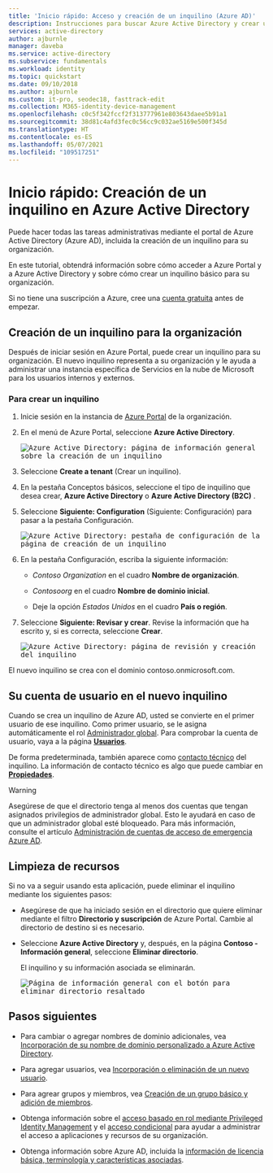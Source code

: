 ```yaml
---
title: 'Inicio rápido: Acceso y creación de un inquilino (Azure AD)'
description: Instrucciones para buscar Azure Active Directory y crear un inquilino para su organización.
services: active-directory
author: ajburnle
manager: daveba
ms.service: active-directory
ms.subservice: fundamentals
ms.workload: identity
ms.topic: quickstart
ms.date: 09/10/2018
ms.author: ajburnle
ms.custom: it-pro, seodec18, fasttrack-edit
ms.collection: M365-identity-device-management
ms.openlocfilehash: c0c5f342fccf2f313777961e803643daee5b91a1
ms.sourcegitcommit: 38d81c4afd3fec0c56cc9c032ae5169e500f345d
ms.translationtype: HT
ms.contentlocale: es-ES
ms.lasthandoff: 05/07/2021
ms.locfileid: "109517251"
---
```

# <a name="quickstart-create-a-new-tenant-in-azure-active-directory"></a>Inicio rápido: Creación de un inquilino en Azure Active Directory

Puede hacer todas las tareas administrativas mediante el portal de Azure Active Directory (Azure AD), incluida la creación de un inquilino para su organización. 

En este tutorial, obtendrá información sobre cómo acceder a Azure Portal y a Azure Active Directory y sobre cómo crear un inquilino básico para su organización.

Si no tiene una suscripción a Azure, cree una [cuenta gratuita](https://azure.microsoft.com/free/) antes de empezar.

## <a name="create-a-new-tenant-for-your-organization"></a>Creación de un inquilino para la organización

Después de iniciar sesión en Azure Portal, puede crear un inquilino para su organización. El nuevo inquilino representa a su organización y le ayuda a administrar una instancia específica de Servicios en la nube de Microsoft para los usuarios internos y externos.

### <a name="to-create-a-new-tenant"></a>Para crear un inquilino

1. Inicie sesión en la instancia de [Azure Portal](https://portal.azure.com/) de la organización.

1. En el menú de Azure Portal, seleccione **Azure Active Directory**.  

    <kbd>![Azure Active Directory: página de información general sobre la creación de un inquilino](media/active-directory-access-create-new-tenant/azure-ad-portal.png)</kbd>  

1. Seleccione **Create a tenant** (Crear un inquilino).

1. En la pestaña Conceptos básicos, seleccione el tipo de inquilino que desea crear, **Azure Active Directory** o **Azure Active Directory (B2C)** .

1. Seleccione **Siguiente: Configuration** (Siguiente: Configuración) para pasar a la pestaña Configuración.

    <kbd>![Azure Active Directory: pestaña de configuración de la página de creación de un inquilino](media/active-directory-access-create-new-tenant/azure-ad-create-new-tenant.png)</kbd>

1.  En la pestaña Configuración, escriba la siguiente información:
    
    - _Contoso Organization_ en el cuadro **Nombre de organización**.

    - _Contosoorg_ en el cuadro **Nombre de dominio inicial**.

    - Deje la opción _Estados Unidos_ en el cuadro **País o región**.

1. Seleccione **Siguiente: Revisar y crear**. Revise la información que ha escrito y, si es correcta, seleccione **Crear**.

    <kbd>![Azure Active Directory: página de revisión y creación del inquilino](media/active-directory-access-create-new-tenant/azure-ad-review.png)</kbd>

El nuevo inquilino se crea con el dominio contoso.onmicrosoft.com.

## <a name="your-user-account-in-the-new-tenant"></a>Su cuenta de usuario en el nuevo inquilino

Cuando se crea un inquilino de Azure AD, usted se convierte en el primer usuario de ese inquilino. Como primer usuario, se le asigna automáticamente el rol [Administrador global](../roles/permissions-reference.md#global-administrator). Para comprobar la cuenta de usuario, vaya a la página [**Usuarios**](https://portal.azure.com/#blade/Microsoft_AAD_IAM/UsersManagementMenuBlade/MsGraphUsers).

De forma predeterminada, también aparece como [contacto técnico](/microsoft-365/admin/manage/change-address-contact-and-more#what-do-these-fields-mean) del inquilino. La información de contacto técnico es algo que puede cambiar en [**Propiedades**](https://portal.azure.com/#blade/Microsoft_AAD_IAM/ActiveDirectoryMenuBlade/Properties).

> [!WARNING]
> Asegúrese de que el directorio tenga al menos dos cuentas que tengan asignados privilegios de administrador global. Esto le ayudará en caso de que un administrador global esté bloqueado. Para más información, consulte el artículo [Administración de cuentas de acceso de emergencia Azure AD](../roles/security-emergency-access.md).

## <a name="clean-up-resources"></a>Limpieza de recursos

Si no va a seguir usando esta aplicación, puede eliminar el inquilino mediante los siguientes pasos:

- Asegúrese de que ha iniciado sesión en el directorio que quiere eliminar mediante el filtro **Directorio y suscripción** de Azure Portal. Cambie al directorio de destino si es necesario.
- Seleccione **Azure Active Directory** y, después, en la página **Contoso - Información general**, seleccione **Eliminar directorio**.

    El inquilino y su información asociada se eliminarán.

    <kbd>![Página de información general con el botón para eliminar directorio resaltado](media/active-directory-access-create-new-tenant/azure-ad-delete-new-tenant.png)</kbd>

## <a name="next-steps"></a>Pasos siguientes

- Para cambiar o agregar nombres de dominio adicionales, vea [Incorporación de su nombre de dominio personalizado a Azure Active Directory](add-custom-domain.md).

- Para agregar usuarios, vea [Incorporación o eliminación de un nuevo usuario](add-users-azure-active-directory.md).

- Para agrear grupos y miembros, vea [Creación de un grupo básico y adición de miembros](active-directory-groups-create-azure-portal.md).

- Obtenga información sobre el [acceso basado en rol mediante Privileged Identity Management](../../role-based-access-control/best-practices.md) y el [acceso condicional](../../role-based-access-control/conditional-access-azure-management.md) para ayudar a administrar el acceso a aplicaciones y recursos de su organización.

- Obtenga información sobre Azure AD, incluida la [información de licencia básica, terminología y características asociadas](active-directory-whatis.md).